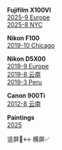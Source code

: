 <b>Fujifilm X100VI</b><br>
<a href="{{ site.baseurl }}/pics/2025-9-europe/"> 2025-9 Europe </a><br>
<a href="{{ site.baseurl }}/pics/2025-8-new-york/"> 2025-8 NYC </a><br>

<b>Nikon F100</b><br>
<a href="{{ site.baseurl }}/pics/2019-10-chicago/"> 2019-10 Chicago </a><br>

<b>Nikon D5X00</b><br>
<a href="{{ site.baseurl }}/pics/2019-9-europe/"> 2019-9 Europe </a><br>
<a href="{{ site.baseurl }}/pics/2019-8-yunnan/"> 2019-8 云南 </a><br>
<a href="{{ site.baseurl }}/pics/2019-3-peru/"> 2019-3 Peru </a><br>

<b>Canon 900Ti</b><br>
<a href="{{ site.baseurl }}/pics/2012-8-yunnan/"> 2012-8 云南 </a><br>

<b>Paintings</b><br>
<a href="{{ site.baseurl }}/pics/drawings/"> 2025 </a><br>

竖屏🙂‍↔️ 横屏✅
